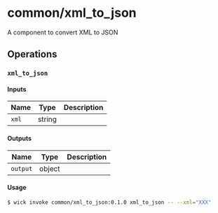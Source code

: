 # common/xml_to_json

A component to convert XML to JSON


## Operations

### `xml_to_json`

#### Inputs

| Name | Type | Description |
| ---- | ---- | ----------- |
| `xml` | string |  |


#### Outputs

| Name | Type | Description |
| ---- | ---- | ----------- |
| `output` | object |  |

#### Usage

```bash
$ wick invoke common/xml_to_json:0.1.0 xml_to_json -- --xml="XXX"
```

